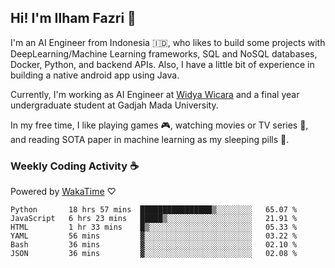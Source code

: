 ## Hi! I'm Ilham Fazri 👋

I'm an AI Engineer from Indonesia 🇮🇩, who likes to build some projects with DeepLearning/Machine Learning frameworks, SQL and NoSQL databases, Docker, Python, and backend APIs. Also, I have a little bit of experience in building a native android app using Java.

Currently, I'm working as AI Engineer at [Widya Wicara](https://widyawicara.com) and a final year undergraduate student at Gadjah Mada University. 

In my free time, I like playing games 🎮, watching movies or TV series 🍿, and reading SOTA paper in machine learning as my sleeping pills 💊. 

### Weekly Coding Activity ☕
Powered by [WakaTime](https://wakatime.com/) ♡
<!--START_SECTION:waka-->

```text
Python       18 hrs 57 mins  ████████████████▒░░░░░░░░   65.07 %
JavaScript   6 hrs 23 mins   █████▒░░░░░░░░░░░░░░░░░░░   21.91 %
HTML         1 hr 33 mins    █▒░░░░░░░░░░░░░░░░░░░░░░░   05.33 %
YAML         56 mins         ▓░░░░░░░░░░░░░░░░░░░░░░░░   03.22 %
Bash         36 mins         ▓░░░░░░░░░░░░░░░░░░░░░░░░   02.10 %
JSON         36 mins         ▓░░░░░░░░░░░░░░░░░░░░░░░░   02.08 %
```

<!--END_SECTION:waka-->
